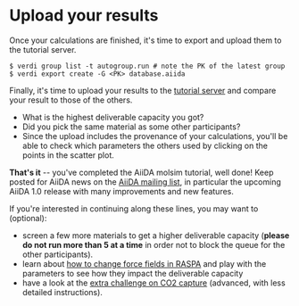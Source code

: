 # Upload your results

Once your calculations are finished, it's time to export and upload
them to the tutorial server.

```console
$ verdi group list -t autogroup.run # note the PK of the latest group
$ verdi export create -G <PK> database.aiida
```

Finally, it's time to upload your results to the [tutorial server](http://34.244.178.26)
and compare your result to those of the others.

* What is the highest deliverable capacity you got?
* Did you pick the same material as some other participants?
* Since the upload includes the provenance of your calculations,
  you'll be able to check which parameters the others used
  by clicking on the points in the scatter plot.

**That's it** -- you've completed the AiiDA molsim tutorial, well done!
Keep posted for AiiDA news on the [AiiDA mailing list](http://groups.google.com/group/aiidausers/subscribe), in particular the upcoming AiiDA 1.0 release with many improvements and new features.

If you're interested in continuing along these lines, you may want to (optional):

* screen a few more materials to get a higher deliverable capacity
 (**please do not run more than 5 at a time** in order not to block the queue for the other participants).
* learn about [how to change force fields in RASPA](../theoretical/settings-raspa) and play with the parameters to see how they impact the deliverable capacity
* have a look at the [extra challenge on CO2 capture](../theoretical/charged-adsorbates.md) (advanced, with less detailed instructions).
